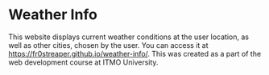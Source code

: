 # Weather Info

This website displays current weather conditions at the user location, as well as other cities, chosen by the user. You can access it at https://fr0streaper.github.io/weather-info/. This was created as a part of the web development course at ITMO University.